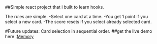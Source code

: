 ##Simple react project that i built to learn hooks.

The rules are simple.
-Select one card at a time.
-You get 1 point if you select a new card.
-The score resets if you select already selected card.

#Future updates:   Card selection in sequential order.
##get the live demo here :[Memory](https://bikrantbdr.github.io/memory-card/)